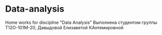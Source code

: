 # Data-analysis
Home works for discipline "Data Analysis"
Выполнена студентом группы Т12О-101М-20, Давыдовой Елизаветой КАнтемировной
